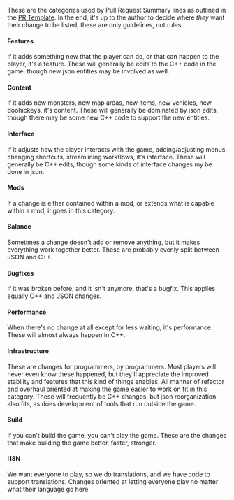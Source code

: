These are the categories used by Pull Request Summary lines as outlined in the [PR Template](../.github/pull_request_template.md).
In the end, it's up to the author to decide where *they* want their change to be listed, these are only guidelines, not rules.

#### Features
If it adds something new that the player can do, or that can happen to the player, it's a feature.
These will generally be edits to the C++ code in the game, though new json entities may be involved as well.
#### Content
If it adds new monsters, new map areas, new items, new vehicles, new doohickeys, it's content.
These will generally be dominated by json edits, though there may be some new C++ code to support the new entities.
#### Interface
If it adjusts how the player interacts with the game, adding/adjusting menus, changing shortcuts, streamlining workflows, it's interface.
These will generally be C++ edits, though some kinds of interface changes my be done in json.
#### Mods
If a change is either contained within a mod, or extends what is capable within a mod, it goes in this category.
#### Balance
Sometimes a change doesn't add or remove anything, but it makes everything work together better.
These are probably evenly split between JSON and C++.
#### Bugfixes
If it was broken before, and it isn't anymore, that's a bugfix.
This applies equally C++ and JSON changes.
#### Performance
When there's no change at all except for less waiting, it's performance.
These will almost always happen in C++.
#### Infrastructure
These are changes for programmers, by programmers.
Most players will never even know these happened, but they'll appreciate the improved stability and features that this kind of things enables.
All manner of refactor and overhaul oriented at making the game easier to work on fit in this category.
These will frequently be C++ changes, but json reorganization also fits, as does development of tools that run outside the game.
#### Build
If you can't build the game, you can't play the game.
These are the changes that make building the game better, faster, stronger.
#### I18N
We want everyone to play, so we do translations, and we have code to support translations.
Changes oriented at letting everyone play no matter what their language go here.
